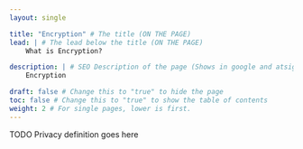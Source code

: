 ```yaml
---
layout: single

title: "Encryption" # The title (ON THE PAGE)
lead: | # The lead below the title (ON THE PAGE)
    What is Encryption?

description: | # SEO Description of the page (Shows in google and atsign.dev search)
    Encryption

draft: false # Change this to "true" to hide the page
toc: false # Change this to "true" to show the table of contents
weight: 2 # For single pages, lower is first.
---
```


TODO Privacy definition goes here
